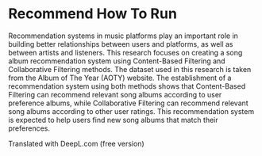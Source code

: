 # Recommend How To Run 

Recommendation systems in music platforms play an important 
role in building better relationships between users and platforms, 
as well as between artists and listeners. 
This research focuses on creating a song album recommendation system 
using Content-Based Filtering and Collaborative Filtering methods. 
The dataset used in this research is taken from the Album of The Year (AOTY) website. 
The establishment of a recommendation system using both methods shows that 
Content-Based Filtering can recommend relevant song albums according to user preference albums, 
while Collaborative Filtering can recommend relevant song albums according to other user ratings. 
This recommendation system is expected to help users find new song albums that match their preferences.

Translated with DeepL.com (free version)
